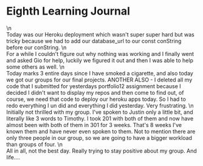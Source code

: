 # Eighth Learning Journal
\n  
Today was our Heroku deployment which wasn't super super hard but was tricky because we had to add our database_url to our const conString before our conString.
\n  
For a while I couldn't figure out why nothing was working and I finally went and asked Gio for help, luckily we figured it out and then I was able to help some others as well.
\n  
Today marks 3 entire days since I have smoked a cigarette, and also today we got our groups for our final projects. ANOTHER ALSO - I deleted all my code that I submitted for yesterdays portfolio12 assignment because I decided I didn't want to display my repos and then come to find out, of course, we need that code to deploy our heroku apps today. So I had to redo everything I un did and everything I did yesterday. Very frustrating.
\n
Initially not thrilled with my group. I've spoken to Justin only a little bit, and literally like 3 words to Timothy. I took 201 with both of them and now have almost been with both of them in 301 for 3 weeks. That's 8 weeks I've known them and have never even spoken to them. Not to mention there are only three people in our group, so we are going to have a bigger workload than groups of four.
\n  
All in all, not the best day. Really trying to stay positive about my group. And life....
